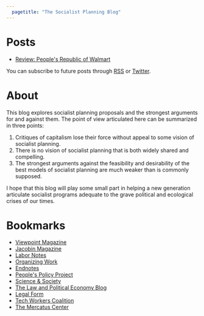 ```yaml
---
  pagetitle: "The Socialist Planning Blog"
---
```


# Posts
- [Review: People's Republic of Walmart](posts/review-peoples-republic.html)

You can subscribe to future posts through <a href="./feed.rss">RSS</a> or <a href="https://twitter.com/socplanning">Twitter</a>.

# About

This blog explores socialist planning proposals and the strongest arguments for and against them. The point of view articulated here can be summarized in three points:

1. Critiques of capitalism lose their force without appeal to some vision of socialist planning.
2. There is no vision of socialist planning that is both widely shared and compelling.
3. The strongest arguments against the feasibility and desirability of the best models of socialist planning are much weaker than is commonly supposed.

I hope that this blog will play some small part in helping a new generation articulate socialist programs adequate to the grave political and ecological crises of our times.

# Bookmarks
- [Viewpoint Magazine](https://www.viewpointmag.com/)
- [Jacobin Magazine](https://jacobinmag.com/)
- [Labor Notes](https://www.labornotes.org/)
- [Organizing Work](https://organizing.work/)
- [Endnotes](https://endnotes.org.uk/)
- [People's Policy Project](https://www.peoplespolicyproject.org/)
- [Science & Society](https://www.scienceandsociety.com/)
- [The Law and Political Economy Blog](https://lpeproject.org/blog/)
- [Legal Form](https://legalform.blog/)
- [Tech Workers Coalition](https://techworkerscoalition.org/)
- [The Mercatus Center](https://ppe.mercatus.org/)
